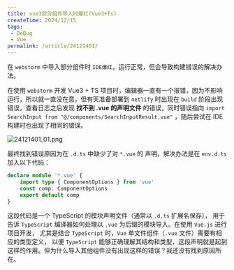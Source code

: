```yaml
---
title: vue3部分组件导入时爆红(Vue3+Ts)
createTime: 2024/12/15
tags:
 - DeBug
 - Vue
permalink: /article/24121401/
---
```


在 `webstorm` 中导入部分组件时 `IDE爆红`，运行正常，但会导致构建错误的解决办法。
<!-- more -->  

在使用 `webstorm` 开发 Vue3 + TS 项目时，编辑器一直有一个报错，因为不影响运行，所以就一直没在意，但有天准备部署到 `netlify`
时出现在 `build` 阶段出现错误，查看日志之后发现 **找不到 .vue 的声明文件** 的错误，同时错误指向
`import SearchInput from "@/components/SearchInputResult.vue"` ，随后尝试在 IDE 构建时也出现了相同的错误。

![24121401_01.png](/assets/24121401_01.png)

最终找到错误原因为在 `.d.ts` 中缺少了对 `*.vue` 的 声明，解决办法是在 `env.d.ts` 加入以下代码：
```ts
declare module '*.vue' {
    import type { ComponentOptions } from 'vue'
    const comp: ComponentOptions
    export default comp
}
```
这段代码是一个 TypeScript 的模块声明文件（通常以 `.d.ts` 扩展名保存），
用于告诉 `TypeScript` 编译器如何处理以 `.vue` 为后缀的模块导入。在使用 `Vue.js` 进行项目开发，
尤其是结合 `TypeScript` 时，`Vue` 单文件组件（`.vue` 文件）需要有相应的类型定义，
以便 `TypeScript` 能够正确理解其结构和类型，这段声明就是起到这样的作用。但为什么导入其他组件没有出现这样的错误？我还没有找到原因所在。
